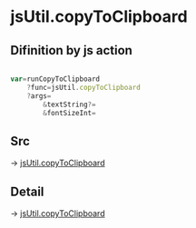 # jsUtil.copyToClipboard

## Difinition by js action

```js.js

var=runCopyToClipboard
	?func=jsUtil.copyToClipboard
	?args=
		&textString?=
		&fontSizeInt=
```

## Src

-> [jsUtil.copyToClipboard](https://github.com/puutaro/CommandClick/blob/master/app/src/main/java/com/puutaro/commandclick/fragment_lib/terminal_fragment/js_interface/JsUtil.kt#L22)

## Detail

-> [jsUtil.copyToClipboard](https://github.com/puutaro/CommandClick/blob/master/md/developer/js_interface/details/JsUtil/copyToClipboard.md)

